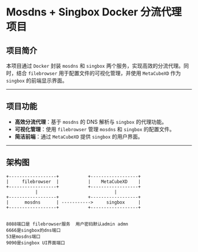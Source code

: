 # Mosdns + Singbox Docker 分流代理项目

## 项目简介

本项目通过 `Docker` 封装 `mosdns` 和 `singbox` 两个服务，实现高效的分流代理。同时，结合 `filebrowser` 用于配置文件的可视化管理，并使用 `MetaCubeXD` 作为 `singbox` 的前端显示界面。

---

## 项目功能

- **高效分流代理**：基于 `mosdns` 的 DNS 解析与 `singbox` 的代理功能。
- **可视化管理**：使用 `filebrowser` 管理 `mosdns` 和 `singbox` 的配置文件。
- **简洁前端**：通过 `MetaCubeXD` 提供 `singbox` 的用户界面。

---

## 架构图

```plaintext
+------------------+           +------------------+
|     filebrowser  |           |    MetaCubeXD    |
+------------------+           +------------------+
           |                             |
+------------------+           +------------------+
|      mosdns      | ----------->     singbox     |
+------------------+           +------------------+


8088端口是 filebrowser服务  用户密码默认admin admn
6666是singbox的dns端口
53是mosdns端口
9090是singbox UI界面端口

